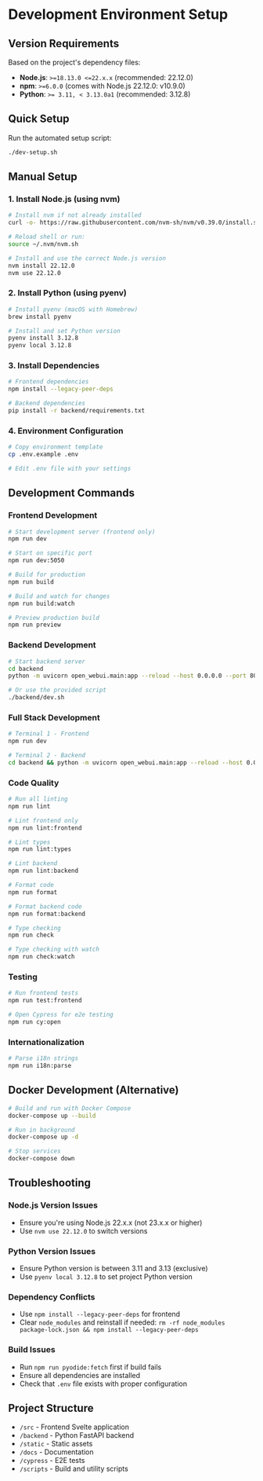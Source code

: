 # Development Environment Setup

## Version Requirements

Based on the project's dependency files:

- **Node.js**: `>=18.13.0 <=22.x.x` (recommended: 22.12.0)
- **npm**: `>=6.0.0` (comes with Node.js 22.12.0: v10.9.0)
- **Python**: `>= 3.11, < 3.13.0a1` (recommended: 3.12.8)

## Quick Setup

Run the automated setup script:
```bash
./dev-setup.sh
```

## Manual Setup

### 1. Install Node.js (using nvm)
```bash
# Install nvm if not already installed
curl -o- https://raw.githubusercontent.com/nvm-sh/nvm/v0.39.0/install.sh | bash

# Reload shell or run:
source ~/.nvm/nvm.sh

# Install and use the correct Node.js version
nvm install 22.12.0
nvm use 22.12.0
```

### 2. Install Python (using pyenv)
```bash
# Install pyenv (macOS with Homebrew)
brew install pyenv

# Install and set Python version
pyenv install 3.12.8
pyenv local 3.12.8
```

### 3. Install Dependencies
```bash
# Frontend dependencies
npm install --legacy-peer-deps

# Backend dependencies
pip install -r backend/requirements.txt
```

### 4. Environment Configuration
```bash
# Copy environment template
cp .env.example .env

# Edit .env file with your settings
```

## Development Commands

### Frontend Development
```bash
# Start development server (frontend only)
npm run dev

# Start on specific port
npm run dev:5050

# Build for production
npm run build

# Build and watch for changes
npm run build:watch

# Preview production build
npm run preview
```

### Backend Development
```bash
# Start backend server
cd backend
python -m uvicorn open_webui.main:app --reload --host 0.0.0.0 --port 8080

# Or use the provided script
./backend/dev.sh
```

### Full Stack Development
```bash
# Terminal 1 - Frontend
npm run dev

# Terminal 2 - Backend
cd backend && python -m uvicorn open_webui.main:app --reload --host 0.0.0.0 --port 8080
```

### Code Quality
```bash
# Run all linting
npm run lint

# Lint frontend only
npm run lint:frontend

# Lint types
npm run lint:types

# Lint backend
npm run lint:backend

# Format code
npm run format

# Format backend code
npm run format:backend

# Type checking
npm run check

# Type checking with watch
npm run check:watch
```

### Testing
```bash
# Run frontend tests
npm run test:frontend

# Open Cypress for e2e testing
npm run cy:open
```

### Internationalization
```bash
# Parse i18n strings
npm run i18n:parse
```

## Docker Development (Alternative)

```bash
# Build and run with Docker Compose
docker-compose up --build

# Run in background
docker-compose up -d

# Stop services
docker-compose down
```

## Troubleshooting

### Node.js Version Issues
- Ensure you're using Node.js 22.x.x (not 23.x.x or higher)
- Use `nvm use 22.12.0` to switch versions

### Python Version Issues
- Ensure Python version is between 3.11 and 3.13 (exclusive)
- Use `pyenv local 3.12.8` to set project Python version

### Dependency Conflicts
- Use `npm install --legacy-peer-deps` for frontend
- Clear `node_modules` and reinstall if needed: `rm -rf node_modules package-lock.json && npm install --legacy-peer-deps`

### Build Issues
- Run `npm run pyodide:fetch` first if build fails
- Ensure all dependencies are installed
- Check that `.env` file exists with proper configuration

## Project Structure

- `/src` - Frontend Svelte application
- `/backend` - Python FastAPI backend
- `/static` - Static assets
- `/docs` - Documentation
- `/cypress` - E2E tests
- `/scripts` - Build and utility scripts